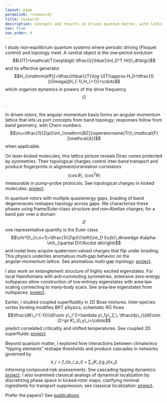 ```yaml
---
layout: page
permalink: /research/
title: research
description: Concepts and results in driven quantum matter, with links to projects.
nav: true
nav_order: 4
---
```

I study non‑equilibrium quantum systems where periodic driving (Floquet control) and topology meet. A central object is the one‑period evolution $$U(T)=\mathcal{T}\exp\bigl(-\tfrac{i}{\hbar}\int_0^T H(t)\,dt\bigr)$$ and its effective generator $$H_{\mathrm{eff}}=\tfrac{i\hbar}{T}\log U(T)\approx H_0+\tfrac{1}{\Omega}[H_{-1},H_{+1}]+\cdots$$ which organize dynamics in powers of the drive frequency $$\Omega$$.

In driven rotors, the angular momentum basis forms an angular-momentum lattice that lets us port concepts from band topology; responses follow from band geometry, with Chern numbers $$\nu=\tfrac{1}{2\pi}\int_{\mathrm{BZ}}\operatorname{Tr}\,\mathcal{F}[\mathcal{A}]$$ when applicable.

On laser‑kicked molecules, this lattice picture reveals Dirac cones protected by symmetries. Their topological charges control inter‑band transport and produce fingerprints in alignment/orientation correlators $$\langle \cos\theta\rangle,\;\langle \cos^2\theta\rangle$$ measurable in pump–probe protocols. See topological charges in kicked molecules: <a href="/projects/karle2023topological/">project</a>.

In quantum rotors with multiple quasienergy gaps, braiding of band degeneracies reshapes topology across gaps. We characterize these phases using frame/Euler‑class structure and non‑Abelian charges; for a band pair over a domain $$D$$ one representative quantity is the Euler class $$\chi^D\_{n,n+1}=\tfrac{1}{2\pi}\!\left(\int_D Eu(k)\,dk\wedge d\alpha-\int\_{\partial D}\!A\cdot dk\right)$$ and nodal lines acquire quaternion‑valued charges that flip under braiding. This physics underlies anomalous multi‑gap behavior on the angular‑momentum lattice. See anomalous multi‑gap topology: <a href="/projects/karle2024anomalous/">project</a>.

I also work on entanglement structure of highly excited eigenstates. For local Hamiltonians with anti‑commuting symmetries, extensive zero‑energy nullspaces allow construction of low‑entropy eigenstates with area‑law scaling connecting to many‑body scars. See area‑law eigenstates from nullspaces: <a href="/projects/karle2021area/">project</a>.

Earlier, I studied coupled superfluidity in 2D Bose mixtures. Inter‑species vortex binding modifies BKT physics; schematic RG flows $$\tfrac{dK\_i^{-1}}{dl}\sim y\_i^2+\lambda y\_1y\_2,\; \tfrac{dy\_i}{dl}\sim (2-\pi K\_i)\,y\_i+\cdots$$ predict correlated criticality and shifted temperatures. See coupled 2D superfluids: <a href="/projects/karle2019coupled/">project</a>.

Beyond quantum matter, I explored how interactions between climate/eco “tipping elements” reshape thresholds and produce cascades in networks governed by $$\dot x\_i=f\_i(x\_i,\mu\_i)+\sum\_j K\_{ij}\,g\_{ij}(x\_j)$$ informing compound‑risk assessments. See cascading tipping dynamics: <a href="/projects/klose2020emergence/">project</a>. I also examined classical analogs of dynamical localization by discretizing phase space in kicked‑rotor maps, clarifying minimal ingredients for transport suppression; see classical localization: <a href="/projects/guarneri2014classical/">project</a>.

Prefer the papers? See <a href="/publications/">publications</a>.
